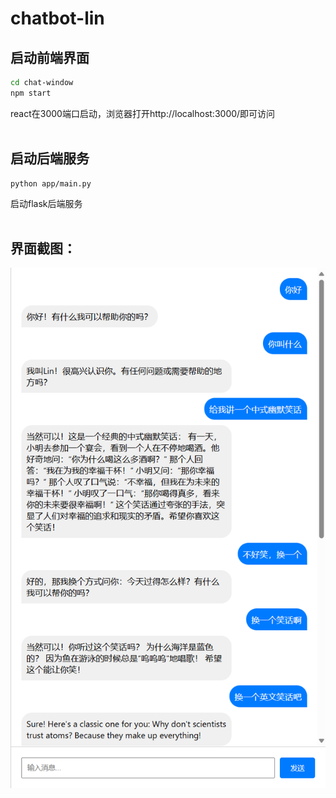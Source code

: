 # chatbot-lin

## 启动前端界面
```sh
cd chat-window
npm start
```
react在3000端口启动，浏览器打开http://localhost:3000/即可访问
<br><br>


## 启动后端服务
```
python app/main.py
```

启动flask后端服务
<br><br>


## 界面截图：
![alt text](./static/chat-page.png)